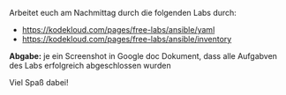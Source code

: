 Arbeitet euch am Nachmittag durch die folgenden Labs durch:

- https://kodekloud.com/pages/free-labs/ansible/yaml
- https://kodekloud.com/pages/free-labs/ansible/inventory

**Abgabe:** je ein Screenshot in Google doc Dokument, dass alle Aufgabven des Labs erfolgreich abgeschlossen wurden

Viel Spaß dabei!
